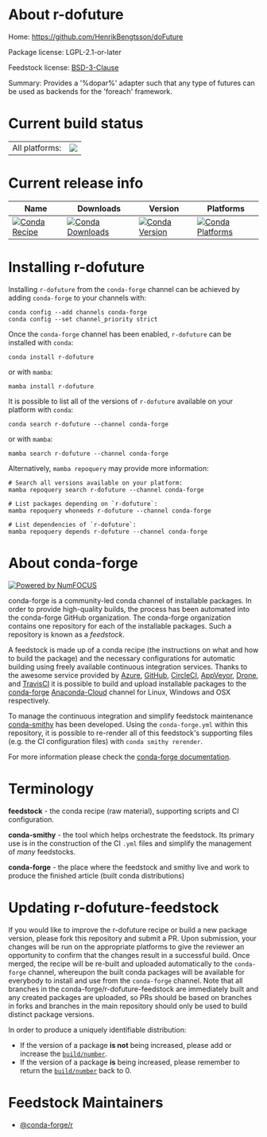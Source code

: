 About r-dofuture
================

Home: https://github.com/HenrikBengtsson/doFuture

Package license: LGPL-2.1-or-later

Feedstock license: [BSD-3-Clause](https://github.com/conda-forge/r-dofuture-feedstock/blob/main/LICENSE.txt)

Summary: Provides a '%dopar%' adapter such that any type of futures can be used as backends for the 'foreach' framework.

Current build status
====================


<table><tr><td>All platforms:</td>
    <td>
      <a href="https://dev.azure.com/conda-forge/feedstock-builds/_build/latest?definitionId=2289&branchName=main">
        <img src="https://dev.azure.com/conda-forge/feedstock-builds/_apis/build/status/r-dofuture-feedstock?branchName=main">
      </a>
    </td>
  </tr>
</table>

Current release info
====================

| Name | Downloads | Version | Platforms |
| --- | --- | --- | --- |
| [![Conda Recipe](https://img.shields.io/badge/recipe-r--dofuture-green.svg)](https://anaconda.org/conda-forge/r-dofuture) | [![Conda Downloads](https://img.shields.io/conda/dn/conda-forge/r-dofuture.svg)](https://anaconda.org/conda-forge/r-dofuture) | [![Conda Version](https://img.shields.io/conda/vn/conda-forge/r-dofuture.svg)](https://anaconda.org/conda-forge/r-dofuture) | [![Conda Platforms](https://img.shields.io/conda/pn/conda-forge/r-dofuture.svg)](https://anaconda.org/conda-forge/r-dofuture) |

Installing r-dofuture
=====================

Installing `r-dofuture` from the `conda-forge` channel can be achieved by adding `conda-forge` to your channels with:

```
conda config --add channels conda-forge
conda config --set channel_priority strict
```

Once the `conda-forge` channel has been enabled, `r-dofuture` can be installed with `conda`:

```
conda install r-dofuture
```

or with `mamba`:

```
mamba install r-dofuture
```

It is possible to list all of the versions of `r-dofuture` available on your platform with `conda`:

```
conda search r-dofuture --channel conda-forge
```

or with `mamba`:

```
mamba search r-dofuture --channel conda-forge
```

Alternatively, `mamba repoquery` may provide more information:

```
# Search all versions available on your platform:
mamba repoquery search r-dofuture --channel conda-forge

# List packages depending on `r-dofuture`:
mamba repoquery whoneeds r-dofuture --channel conda-forge

# List dependencies of `r-dofuture`:
mamba repoquery depends r-dofuture --channel conda-forge
```


About conda-forge
=================

[![Powered by
NumFOCUS](https://img.shields.io/badge/powered%20by-NumFOCUS-orange.svg?style=flat&colorA=E1523D&colorB=007D8A)](https://numfocus.org)

conda-forge is a community-led conda channel of installable packages.
In order to provide high-quality builds, the process has been automated into the
conda-forge GitHub organization. The conda-forge organization contains one repository
for each of the installable packages. Such a repository is known as a *feedstock*.

A feedstock is made up of a conda recipe (the instructions on what and how to build
the package) and the necessary configurations for automatic building using freely
available continuous integration services. Thanks to the awesome service provided by
[Azure](https://azure.microsoft.com/en-us/services/devops/), [GitHub](https://github.com/),
[CircleCI](https://circleci.com/), [AppVeyor](https://www.appveyor.com/),
[Drone](https://cloud.drone.io/welcome), and [TravisCI](https://travis-ci.com/)
it is possible to build and upload installable packages to the
[conda-forge](https://anaconda.org/conda-forge) [Anaconda-Cloud](https://anaconda.org/)
channel for Linux, Windows and OSX respectively.

To manage the continuous integration and simplify feedstock maintenance
[conda-smithy](https://github.com/conda-forge/conda-smithy) has been developed.
Using the ``conda-forge.yml`` within this repository, it is possible to re-render all of
this feedstock's supporting files (e.g. the CI configuration files) with ``conda smithy rerender``.

For more information please check the [conda-forge documentation](https://conda-forge.org/docs/).

Terminology
===========

**feedstock** - the conda recipe (raw material), supporting scripts and CI configuration.

**conda-smithy** - the tool which helps orchestrate the feedstock.
                   Its primary use is in the construction of the CI ``.yml`` files
                   and simplify the management of *many* feedstocks.

**conda-forge** - the place where the feedstock and smithy live and work to
                  produce the finished article (built conda distributions)


Updating r-dofuture-feedstock
=============================

If you would like to improve the r-dofuture recipe or build a new
package version, please fork this repository and submit a PR. Upon submission,
your changes will be run on the appropriate platforms to give the reviewer an
opportunity to confirm that the changes result in a successful build. Once
merged, the recipe will be re-built and uploaded automatically to the
`conda-forge` channel, whereupon the built conda packages will be available for
everybody to install and use from the `conda-forge` channel.
Note that all branches in the conda-forge/r-dofuture-feedstock are
immediately built and any created packages are uploaded, so PRs should be based
on branches in forks and branches in the main repository should only be used to
build distinct package versions.

In order to produce a uniquely identifiable distribution:
 * If the version of a package **is not** being increased, please add or increase
   the [``build/number``](https://docs.conda.io/projects/conda-build/en/latest/resources/define-metadata.html#build-number-and-string).
 * If the version of a package **is** being increased, please remember to return
   the [``build/number``](https://docs.conda.io/projects/conda-build/en/latest/resources/define-metadata.html#build-number-and-string)
   back to 0.

Feedstock Maintainers
=====================

* [@conda-forge/r](https://github.com/conda-forge/r/)


